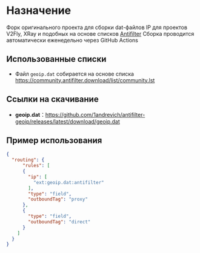 # Назначение

Форк оригинального проекта для сборки dat-файлов IP для проектов V2Fly, XRay и подобных на основе списков [Antifilter](https://antifilter.download/)
Сборка проводится автоматически еженедельно через GitHub Actions

## Использованные списки
- Файл ```geoip.dat``` собирается на основе списка <https://community.antifilter.download/list/community.lst>

## Ссылки на скачивание

- **geoip.dat**：<https://github.com/1andrevich/antifilter-geoip/releases/latest/download/geoip.dat>

## Пример использования

```json
{
  "routing": {
      "rules": [
      {
        "ip": [
          "ext:geoip.dat:antifilter"
        ],
        "type": "field",
        "outboundTag": "proxy"
      },
      {
        "type": "field",
        "outboundTag": "direct"
      }
    ]
  }
}
```
